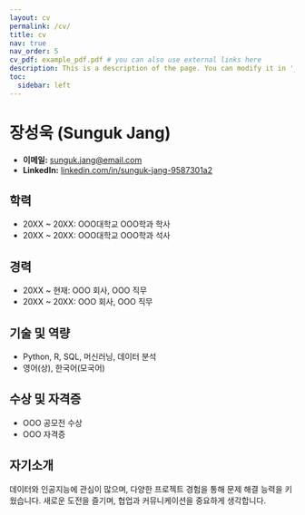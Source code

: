 ```yaml
---
layout: cv
permalink: /cv/
title: cv
nav: true
nav_order: 5
cv_pdf: example_pdf.pdf # you can also use external links here
description: This is a description of the page. You can modify it in '_pages/cv.md'. You can also change or remove the top pdf download button.
toc:
  sidebar: left
---
```


# 장성욱 (Sunguk Jang)

- **이메일:** sunguk.jang@email.com
- **LinkedIn:** [linkedin.com/in/sunguk-jang-9587301a2](https://www.linkedin.com/in/sunguk-jang-9587301a2/)

## 학력
- 20XX ~ 20XX: OOO대학교 OOO학과 학사
- 20XX ~ 20XX: OOO대학교 OOO학과 석사

## 경력
- 20XX ~ 현재: OOO 회사, OOO 직무
- 20XX ~ 20XX: OOO 회사, OOO 직무

## 기술 및 역량
- Python, R, SQL, 머신러닝, 데이터 분석
- 영어(상), 한국어(모국어)

## 수상 및 자격증
- OOO 공모전 수상
- OOO 자격증

## 자기소개
데이터와 인공지능에 관심이 많으며, 다양한 프로젝트 경험을 통해 문제 해결 능력을 키웠습니다. 새로운 도전을 즐기며, 협업과 커뮤니케이션을 중요하게 생각합니다.
